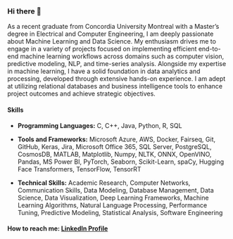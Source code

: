 ### Hi there 👋

As a recent graduate from Concordia University Montreal with a Master’s degree in Electrical and Computer Engineering, I am deeply passionate about Machine Learning and Data Science. My enthusiasm drives me to engage in a variety of projects focused on implementing efficient end-to-end machine learning workflows across domains such as computer vision, predictive modeling, NLP, and time-series analysis. Alongside my expertise in machine learning, I have a solid foundation in data analytics and processing, developed through extensive hands-on experience. I am adept at utilizing relational databases and business intelligence tools to enhance project outcomes and achieve strategic objectives.


#### Skills
- **Programming Languages:** C, C++, Java, Python, R, SQL

- **Tools and Frameworks:** Microsoft Azure, AWS, Docker, Fairseq, Git, GitHub, Keras, Jira, Microsoft Office 365, SQL Server, PostgreSQL, CosmosDB, MATLAB, Matplotlib, Numpy, NLTK, ONNX, OpenVINO, Pandas, MS Power BI, PyTorch, Seaborn, Scikit-Learn, spaCy, Hugging Face Transformers, TensorFlow, TensorRT

- **Technical Skills:** Academic Research, Computer Networks, Communication Skills, Data Modeling, Database Management, Data Science, Data Visualization, Deep Learning Frameworks, Machine Learning Algorithms, Natural Language Processing, Performance Tuning, Predictive Modeling, Statistical Analysis, Software Engineering


#### How to reach me: [LinkedIn Profile](https://www.linkedin.com/in/hassan-mahmood-khan/) 



<!--
**HassanMahmoodKhan/HassanMahmoodKhan** is a ✨ _special_ ✨ repository because its `README.md` (this file) appears on your GitHub profile.

Here are some ideas to get you started:

- 🔭 I’m currently working on ...
- 🌱 I’m currently learning ...
- 👯 I’m looking to collaborate on ...
- 🤔 I’m looking for help with ...
- 💬 Ask me about ...
- 📫 How to reach me: ...
- 😄 Pronouns: ...
- ⚡ Fun fact: ...
-->
